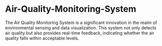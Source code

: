 # Air-Quality-Monitoring-System
The Air Quality Monitoring System is a significant innovation in the realm of environmental sensing and data visualization. This system not only detects air quality but also provides real-time feedback, indicating whether the air quality falls within acceptable levels.
